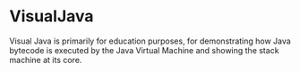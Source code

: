 # VisualJava

Visual Java is primarily for education purposes, for demonstrating how Java bytecode is executed by the Java Virtual Machine and showing the stack machine at its core.

